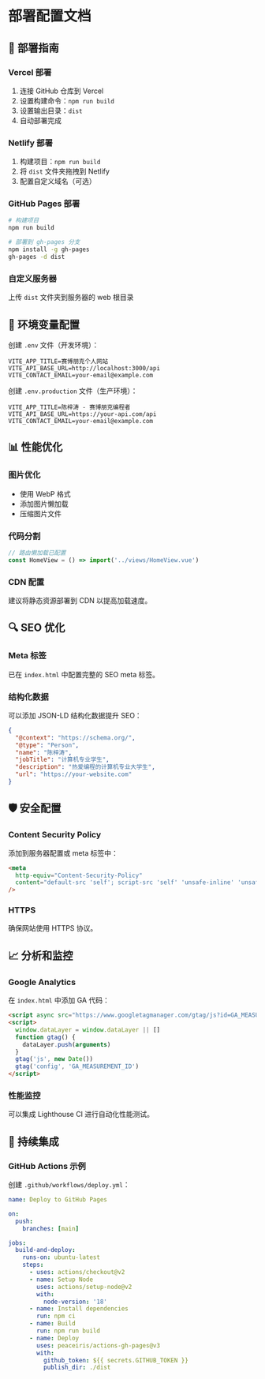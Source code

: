 # 部署配置文档

## 🚀 部署指南

### Vercel 部署

1. 连接 GitHub 仓库到 Vercel
2. 设置构建命令：`npm run build`
3. 设置输出目录：`dist`
4. 自动部署完成

### Netlify 部署

1. 构建项目：`npm run build`
2. 将 `dist` 文件夹拖拽到 Netlify
3. 配置自定义域名（可选）

### GitHub Pages 部署

```bash
# 构建项目
npm run build

# 部署到 gh-pages 分支
npm install -g gh-pages
gh-pages -d dist
```

### 自定义服务器

上传 `dist` 文件夹到服务器的 web 根目录

## 🔧 环境变量配置

创建 `.env` 文件（开发环境）：

```env
VITE_APP_TITLE=赛博朋克个人网站
VITE_API_BASE_URL=http://localhost:3000/api
VITE_CONTACT_EMAIL=your-email@example.com
```

创建 `.env.production` 文件（生产环境）：

```env
VITE_APP_TITLE=陈梓涛 - 赛博朋克编程者
VITE_API_BASE_URL=https://your-api.com/api
VITE_CONTACT_EMAIL=your-email@example.com
```

## 📊 性能优化

### 图片优化

- 使用 WebP 格式
- 添加图片懒加载
- 压缩图片文件

### 代码分割

```javascript
// 路由懒加载已配置
const HomeView = () => import('../views/HomeView.vue')
```

### CDN 配置

建议将静态资源部署到 CDN 以提高加载速度。

## 🔍 SEO 优化

### Meta 标签

已在 `index.html` 中配置完整的 SEO meta 标签。

### 结构化数据

可以添加 JSON-LD 结构化数据提升 SEO：

```json
{
  "@context": "https://schema.org/",
  "@type": "Person",
  "name": "陈梓涛",
  "jobTitle": "计算机专业学生",
  "description": "热爱编程的计算机专业大学生",
  "url": "https://your-website.com"
}
```

## 🛡️ 安全配置

### Content Security Policy

添加到服务器配置或 meta 标签中：

```html
<meta
  http-equiv="Content-Security-Policy"
  content="default-src 'self'; script-src 'self' 'unsafe-inline' 'unsafe-eval'; style-src 'self' 'unsafe-inline' fonts.googleapis.com; font-src 'self' fonts.gstatic.com;"
/>
```

### HTTPS

确保网站使用 HTTPS 协议。

## 📈 分析和监控

### Google Analytics

在 `index.html` 中添加 GA 代码：

```html
<script async src="https://www.googletagmanager.com/gtag/js?id=GA_MEASUREMENT_ID"></script>
<script>
  window.dataLayer = window.dataLayer || []
  function gtag() {
    dataLayer.push(arguments)
  }
  gtag('js', new Date())
  gtag('config', 'GA_MEASUREMENT_ID')
</script>
```

### 性能监控

可以集成 Lighthouse CI 进行自动化性能测试。

## 🔄 持续集成

### GitHub Actions 示例

创建 `.github/workflows/deploy.yml`：

```yaml
name: Deploy to GitHub Pages

on:
  push:
    branches: [main]

jobs:
  build-and-deploy:
    runs-on: ubuntu-latest
    steps:
      - uses: actions/checkout@v2
      - name: Setup Node
        uses: actions/setup-node@v2
        with:
          node-version: '18'
      - name: Install dependencies
        run: npm ci
      - name: Build
        run: npm run build
      - name: Deploy
        uses: peaceiris/actions-gh-pages@v3
        with:
          github_token: ${{ secrets.GITHUB_TOKEN }}
          publish_dir: ./dist
```
